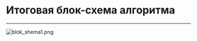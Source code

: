 # Итоговая блок-схема алгоритма
___

![blok_shema1.png](https://ic.wampi.ru/2023/01/30/blok_shema1.png)